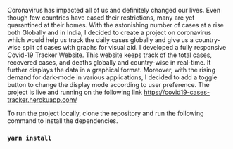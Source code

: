 Coronavirus has impacted all of us and definitely changed our lives. Even though few countries have eased their restrictions, many are yet quarantined at their homes. With the astonishing number of cases at a rise both Globally and in India, I decided to create a project on coronavirus which would help us track the daily cases globally and give us a country-wise split of cases with graphs for visual aid.
I developed a fully responsive Covid-19 Tracker Website. This website keeps track of the total cases, recovered cases, and deaths globally and country-wise in real-time. It further displays the data in a graphical format.
Moreover, with the rising demand for dark-mode in various applications, I decided to add a toggle button to change the display mode according to user preference.
The project is live and running on the following link
https://covid19-cases-tracker.herokuapp.com/

To run the project locally, clone the repository and run the following command to install the dependencies.

### `yarn install`
